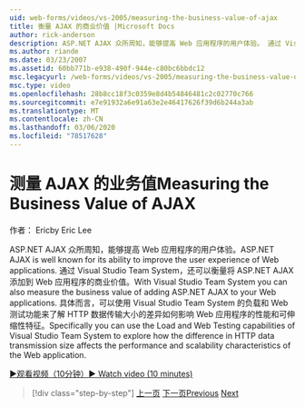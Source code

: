 ```yaml
---
uid: web-forms/videos/vs-2005/measuring-the-business-value-of-ajax
title: 衡量 AJAX 的商业价值 |Microsoft Docs
author: rick-anderson
description: ASP.NET AJAX 众所周知，能够提高 Web 应用程序的用户体验。 通过 Visual Studio Team System，还可以度量 busine 。
ms.author: riande
ms.date: 03/23/2007
ms.assetid: 60bb771b-e938-490f-944e-c80bc6bbdc12
msc.legacyurl: /web-forms/videos/vs-2005/measuring-the-business-value-of-ajax
msc.type: video
ms.openlocfilehash: 28b8cc18f3c0359e8d4b54846481c2c02770c766
ms.sourcegitcommit: e7e91932a6e91a63e2e46417626f39d6b244a3ab
ms.translationtype: MT
ms.contentlocale: zh-CN
ms.lasthandoff: 03/06/2020
ms.locfileid: "78517628"
---
```

# <a name="measuring-the-business-value-of-ajax"></a><span data-ttu-id="5fc86-104">测量 AJAX 的业务值</span><span class="sxs-lookup"><span data-stu-id="5fc86-104">Measuring the Business Value of AJAX</span></span>

<span data-ttu-id="5fc86-105">作者： Eric</span><span class="sxs-lookup"><span data-stu-id="5fc86-105">by Eric Lee</span></span>

<span data-ttu-id="5fc86-106">ASP.NET AJAX 众所周知，能够提高 Web 应用程序的用户体验。</span><span class="sxs-lookup"><span data-stu-id="5fc86-106">ASP.NET AJAX is well known for its ability to improve the user experience of Web applications.</span></span> <span data-ttu-id="5fc86-107">通过 Visual Studio Team System，还可以衡量将 ASP.NET AJAX 添加到 Web 应用程序的商业价值。</span><span class="sxs-lookup"><span data-stu-id="5fc86-107">With Visual Studio Team System you can also measure the business value of adding ASP.NET AJAX to your Web applications.</span></span> <span data-ttu-id="5fc86-108">具体而言，可以使用 Visual Studio Team System 的负载和 Web 测试功能来了解 HTTP 数据传输大小的差异如何影响 Web 应用程序的性能和可伸缩性特征。</span><span class="sxs-lookup"><span data-stu-id="5fc86-108">Specifically you can use the Load and Web Testing capabilities of Visual Studio Team System to explore how the difference in HTTP data transmission size affects the performance and scalability characteristics of the Web application.</span></span>

[<span data-ttu-id="5fc86-109">&#9654;观看视频（10分钟）</span><span class="sxs-lookup"><span data-stu-id="5fc86-109">&#9654; Watch video (10 minutes)</span></span>](https://channel9.msdn.com/Blogs/ASP-NET-Site-Videos/measuring-the-business-value-of-ajax)

> [!div class="step-by-step"]
> <span data-ttu-id="5fc86-110">[上一页](introduction-to-managing-and-running-tests-with-team-system.md)
> [下一页](code-coverage-of-automated-tests.md)</span><span class="sxs-lookup"><span data-stu-id="5fc86-110">[Previous](introduction-to-managing-and-running-tests-with-team-system.md)
[Next](code-coverage-of-automated-tests.md)</span></span>
